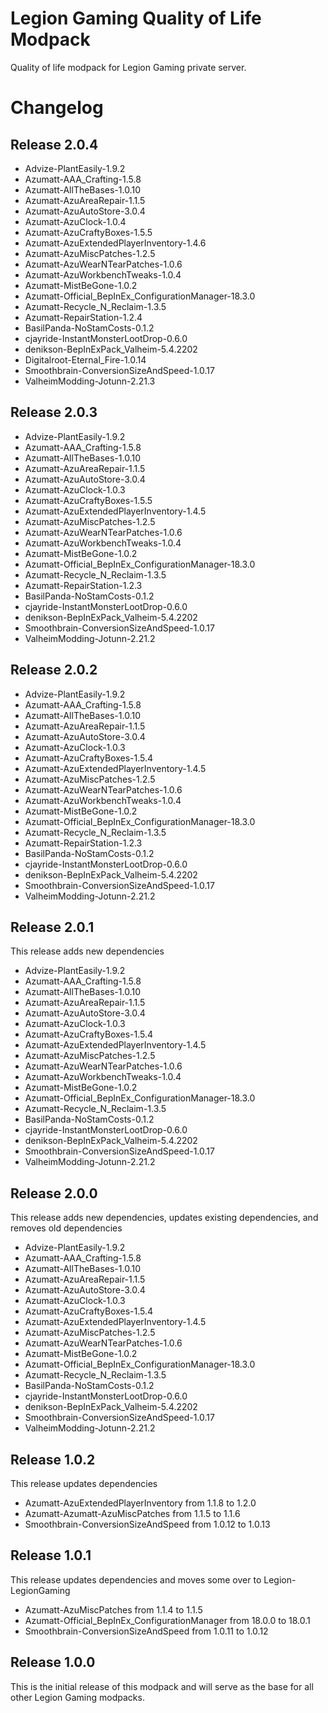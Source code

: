 # Legion Gaming Quality of Life Modpack

Quality of life modpack for Legion Gaming private server.

# Changelog

## Release 2.0.4

* Advize-PlantEasily-1.9.2
* Azumatt-AAA_Crafting-1.5.8
* Azumatt-AllTheBases-1.0.10
* Azumatt-AzuAreaRepair-1.1.5
* Azumatt-AzuAutoStore-3.0.4
* Azumatt-AzuClock-1.0.4
* Azumatt-AzuCraftyBoxes-1.5.5
* Azumatt-AzuExtendedPlayerInventory-1.4.6
* Azumatt-AzuMiscPatches-1.2.5
* Azumatt-AzuWearNTearPatches-1.0.6
* Azumatt-AzuWorkbenchTweaks-1.0.4
* Azumatt-MistBeGone-1.0.2
* Azumatt-Official_BepInEx_ConfigurationManager-18.3.0
* Azumatt-Recycle_N_Reclaim-1.3.5
* Azumatt-RepairStation-1.2.4
* BasilPanda-NoStamCosts-0.1.2
* cjayride-InstantMonsterLootDrop-0.6.0
* denikson-BepInExPack_Valheim-5.4.2202
* Digitalroot-Eternal_Fire-1.0.14
* Smoothbrain-ConversionSizeAndSpeed-1.0.17
* ValheimModding-Jotunn-2.21.3

## Release 2.0.3

* Advize-PlantEasily-1.9.2
* Azumatt-AAA_Crafting-1.5.8
* Azumatt-AllTheBases-1.0.10
* Azumatt-AzuAreaRepair-1.1.5
* Azumatt-AzuAutoStore-3.0.4
* Azumatt-AzuClock-1.0.3
* Azumatt-AzuCraftyBoxes-1.5.5
* Azumatt-AzuExtendedPlayerInventory-1.4.5
* Azumatt-AzuMiscPatches-1.2.5
* Azumatt-AzuWearNTearPatches-1.0.6
* Azumatt-AzuWorkbenchTweaks-1.0.4
* Azumatt-MistBeGone-1.0.2
* Azumatt-Official_BepInEx_ConfigurationManager-18.3.0
* Azumatt-Recycle_N_Reclaim-1.3.5
* Azumatt-RepairStation-1.2.3
* BasilPanda-NoStamCosts-0.1.2
* cjayride-InstantMonsterLootDrop-0.6.0
* denikson-BepInExPack_Valheim-5.4.2202
* Smoothbrain-ConversionSizeAndSpeed-1.0.17
* ValheimModding-Jotunn-2.21.2

## Release 2.0.2

* Advize-PlantEasily-1.9.2
* Azumatt-AAA_Crafting-1.5.8
* Azumatt-AllTheBases-1.0.10
* Azumatt-AzuAreaRepair-1.1.5
* Azumatt-AzuAutoStore-3.0.4
* Azumatt-AzuClock-1.0.3
* Azumatt-AzuCraftyBoxes-1.5.4
* Azumatt-AzuExtendedPlayerInventory-1.4.5
* Azumatt-AzuMiscPatches-1.2.5
* Azumatt-AzuWearNTearPatches-1.0.6
* Azumatt-AzuWorkbenchTweaks-1.0.4
* Azumatt-MistBeGone-1.0.2
* Azumatt-Official_BepInEx_ConfigurationManager-18.3.0
* Azumatt-Recycle_N_Reclaim-1.3.5
* Azumatt-RepairStation-1.2.3
* BasilPanda-NoStamCosts-0.1.2
* cjayride-InstantMonsterLootDrop-0.6.0
* denikson-BepInExPack_Valheim-5.4.2202
* Smoothbrain-ConversionSizeAndSpeed-1.0.17
* ValheimModding-Jotunn-2.21.2

## Release 2.0.1

This release adds new dependencies

* Advize-PlantEasily-1.9.2
* Azumatt-AAA_Crafting-1.5.8
* Azumatt-AllTheBases-1.0.10
* Azumatt-AzuAreaRepair-1.1.5
* Azumatt-AzuAutoStore-3.0.4
* Azumatt-AzuClock-1.0.3
* Azumatt-AzuCraftyBoxes-1.5.4
* Azumatt-AzuExtendedPlayerInventory-1.4.5
* Azumatt-AzuMiscPatches-1.2.5
* Azumatt-AzuWearNTearPatches-1.0.6
* Azumatt-AzuWorkbenchTweaks-1.0.4
* Azumatt-MistBeGone-1.0.2
* Azumatt-Official_BepInEx_ConfigurationManager-18.3.0
* Azumatt-Recycle_N_Reclaim-1.3.5
* BasilPanda-NoStamCosts-0.1.2
* cjayride-InstantMonsterLootDrop-0.6.0
* denikson-BepInExPack_Valheim-5.4.2202
* Smoothbrain-ConversionSizeAndSpeed-1.0.17
* ValheimModding-Jotunn-2.21.2

## Release 2.0.0

This release adds new dependencies, updates existing dependencies, and removes old dependencies

* Advize-PlantEasily-1.9.2
* Azumatt-AAA_Crafting-1.5.8
* Azumatt-AllTheBases-1.0.10
* Azumatt-AzuAreaRepair-1.1.5
* Azumatt-AzuAutoStore-3.0.4
* Azumatt-AzuClock-1.0.3
* Azumatt-AzuCraftyBoxes-1.5.4
* Azumatt-AzuExtendedPlayerInventory-1.4.5
* Azumatt-AzuMiscPatches-1.2.5
* Azumatt-AzuWearNTearPatches-1.0.6
* Azumatt-MistBeGone-1.0.2
* Azumatt-Official_BepInEx_ConfigurationManager-18.3.0
* Azumatt-Recycle_N_Reclaim-1.3.5
* BasilPanda-NoStamCosts-0.1.2
* cjayride-InstantMonsterLootDrop-0.6.0
* denikson-BepInExPack_Valheim-5.4.2202
* Smoothbrain-ConversionSizeAndSpeed-1.0.17
* ValheimModding-Jotunn-2.21.2

## Release 1.0.2

This release updates dependencies

* Azumatt-AzuExtendedPlayerInventory from 1.1.8 to 1.2.0
* Azumatt-Azumatt-AzuMiscPatches from 1.1.5 to 1.1.6
* Smoothbrain-ConversionSizeAndSpeed from 1.0.12 to 1.0.13

## Release 1.0.1

This release updates dependencies and moves some over to Legion-LegionGaming

* Azumatt-AzuMiscPatches from 1.1.4 to 1.1.5
* Azumatt-Official_BepInEx_ConfigurationManager from 18.0.0 to 18.0.1
* Smoothbrain-ConversionSizeAndSpeed from 1.0.11 to 1.0.12

## Release 1.0.0

This is the initial release of this modpack and will serve as the base for all other Legion Gaming modpacks.